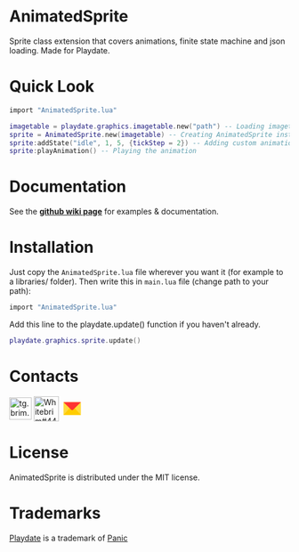 # AnimatedSprite
Sprite class extension that covers animations, finite state machine and json loading. Made for Playdate.

Quick Look
==========

```lua
import "AnimatedSprite.lua"

imagetable = playdate.graphics.imagetable.new("path") -- Loading imagetable from the disk
sprite = AnimatedSprite.new(imagetable) -- Creating AnimatedSprite instance
sprite:addState("idle", 1, 5, {tickStep = 2}) -- Adding custom animation state (Optional)
sprite:playAnimation() -- Playing the animation
```

Documentation
=============

See the [**github wiki page**](https://github.com/Whitebrim/AnimatedSprite/wiki) for examples & documentation.

Installation
============

Just copy the `AnimatedSprite.lua` file wherever you want it (for example to a libraries/ folder). Then write this in `main.lua` file (change path to your path):

```lua
import "AnimatedSprite.lua"
```

Add this line to the playdate.update() function if you haven't already.

```lua
playdate.graphics.sprite.update()
```

Contacts
========

<p align="left">
<a href="https://tg.brim.ml" target="_blank"><img align="center" src="https://telegram.org/img/t_logo.svg" alt="tg.brim.ml" height="40" width="40" /></a>
<a href="https://discordapp.com/users/241961053578199040" target="_blank"><img align="center" src="https://raw.githubusercontent.com/rahuldkjain/github-profile-readme-generator/master/src/images/icons/Social/discord.svg" alt="Whitebrim#4444" height="45" width="45" /></a>
<a href="mailto:white@brim.ml" target="_blank"><img align="center" src="data:image/svg+xml;base64,PHN2ZyB2aWV3Qm94PSIwIDAgNTEyIDUxMiIgeG1sbnM9Imh0dHA6Ly93d3cudzMub3JnLzIwMDAvc3ZnIj48ZyBmaWxsPSJub25lIiBmaWxsLXJ1bGU9ImV2ZW5vZGQiPjxwYXRoIGZpbGw9IiNmZmRhM2UiIGQ9Ik01NiA0MDIuNjY3aDQwMFYxMDkuMzMzSDU2eiIvPjxwYXRoIGZpbGw9IiNmYzAiIGQ9Ik0yNTYgMTgyLjY2N2wtMjAwIDIyMGg0MDB6Ii8+PHBhdGggZD0iTTQ1NiAxMDkuMzMzTDI3Ni44NDggMjg0LjExNmMtMTEuNjc1IDExLjQtMzAuMDIgMTEuNC00MS42OTYgMEw1NiAxMDkuMzMzaDQwMHoiIGZpbGw9IiNmMzMiLz48L2c+PC9zdmc+" alt="white@brim.ml" height="40" width="40"></a>
</p>


License
=======

AnimatedSprite is distributed under the MIT license.

Trademarks
==========

[Playdate](https://play.date/) is a trademark of [Panic](https://panic.com/)

